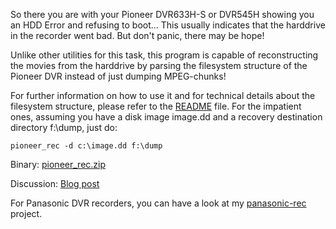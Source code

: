 So there you are with your Pioneer DVR633H-S or DVR545H showing you an HDD Error and
refusing to boot...
This usually indicates that the harddrive in the recorder went bad.
But don't panic, there may be hope!

Unlike other utilities for this task, this program is capable of reconstructing the movies from the harddrive by parsing the filesystem structure of the Pioneer DVR instead of just dumping MPEG-chunks!

For further information on how to use it and for technical details about the filesystem structure, please refer to the [README](https://code.google.com/p/pioneer-rec/source/browse/trunk/README.txt) file.
For the impatient ones, assuming you have a disk image image.dd and a recovery destination directory f:\dump, just do:

`pioneer_rec -d c:\image.dd f:\dump`

Binary: [pioneer\_rec.zip](http://dose.0wnz.at/scripts/cpp/pioneer_rec.zip)

Discussion: [Blog post](http://hardwarefetish.com/584-pioneer-dvr-recorder-harddisk-recovery)

For Panasonic DVR recorders, you can have a look at my [panasonic-rec](https://code.google.com/p/panasonic-rec/) project.